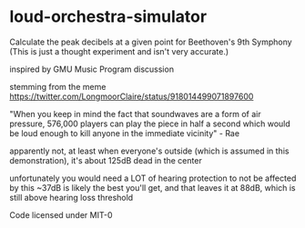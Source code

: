 # loud-orchestra-simulator

Calculate the peak decibels at a given point for Beethoven's 9th Symphony
(This is just a thought experiment and isn't very accurate.)

inspired by GMU Music Program discussion

stemming from the meme https://twitter.com/LongmoorClaire/status/918014499071897600

"When you keep in mind the fact that soundwaves are a form of air pressure, 576,000 players can play the piece in half a second which would be loud enough to kill anyone in the immediate vicinity" - Rae

apparently not, at least when everyone's outside (which is assumed in this demonstration), it's about 125dB dead in the center

unfortunately you would need a LOT of hearing protection to not be affected by this
~37dB is likely the best you'll get, and that leaves it at 88dB, which is still above hearing loss threshold

Code licensed under MIT-0
